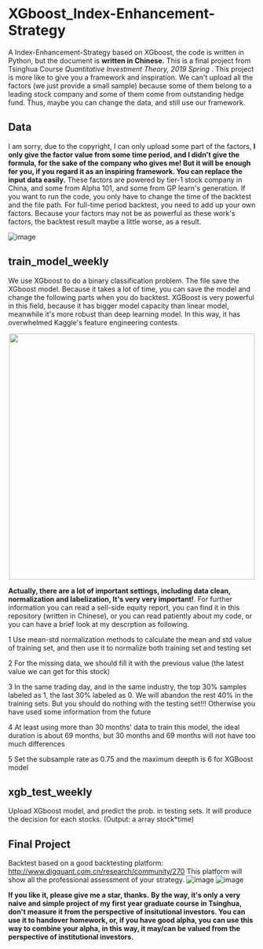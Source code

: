 # XGboost_Index-Enhancement-Strategy
A Index-Enhancement-Strategy based on XGboost, the code is written in Python, but the document is **written in Chinese.** This is a final project from Tsinghua Course *Quantitative Investment Theory, 2019 Spring* . This project is more like to give you a framework and inspiration. We can't upload all the factors (we just provide a small sample) because some of them belong to a leading stock company and some of them come from outstanding hedge fund. Thus, maybe you can change the data, and still use our framework.

## Data
I am sorry, due to the copyright, I can only upload some part of the factors, **I only give the factor value from some time period, and I didn't give the formula, for the sake of the company who gives me! But it will be enough for you, if you regard it as an inspiring framework. You can replace the input data easily.** These factors are powered by tier-1 stock company in China, and some from Alpha 101, and some from GP learn's generation. If you want to run the code, you only have to change the time of the backtest and the file path. For full-time period backtest, you need to add up your own factors. Because your factors may not be as powerful as these work's factors, the backtest result maybe a little worse, as a result.
<br/>

![image](https://github.com/Neural-Finance/XGboost_Index-Enhancement-Strategy/blob/master/image/data.png)

## train_model_weekly
We use XGboost to do a binary classification problem. The file save the XGboost model. Because it takes a lot of time, you can save the model and change the following parts when you do backtest. XGBoost is very powerful in this field, because it has bigger model capacity than linear model, meanwhile it's more robust than deep learning model. In this way, it has overwhelmed Kaggle's feature engineering contests.

<div align=center>
	<img src="https://github.com/Neural-Finance/XGboost_Index-Enhancement-Strategy/blob/master/image/xgboost.png" width="500"> 
</div>

**Actually, there are a lot of important settings, including data clean, normalization and labelization, It's very very important!**. For further information you can read a sell-side equity report, you can find it in this repository (written in Chinese), or you can read patiently about my code, or you can have a brief look at my descrption as following. 

1 Use mean-std normalization methods to calculate the mean and std value of training set, and then use it to normalize both training set and testing set

2 For the missing data, we should fill it with the previous value (the latest value we can get for this stock)

3 In the same trading day, and in the same industry, the top 30% samples labeled as 1, the last 30% labeled as 0. We will abandon the rest 40% in the training sets. But you should do nothing with the testing set!!! Otherwise you have used some information from the future

4 At least using more than 30 months' data to train this model, the ideal duration is about 69 months, but 30 months and 69 months will not have too much differences

5 Set the subsample rate as 0.75 and the maximum deepth is 6 for XGBoost model


## xgb_test_weekly
Upload XGboost model, and predict the prob. in testing sets. It will produce the decision for each stocks. (Output: a array stock*time)

## Final Project
Backtest based on a good backtesting platform: http://www.digquant.com.cn/research/community/270
This platform will show all the professional assessment of your strategy.
![image](https://github.com/Neural-Finance/XGboost_Index-Enhancement-Strategy/blob/master/image/backtest1.png)
![image](https://github.com/Neural-Finance/XGboost_Index-Enhancement-Strategy/blob/master/image/backtest2.png)

**If you like it, please give me a star, thanks.**
**By the way, it's only a very naive and simple project of my first year graduate course in Tsinghua, don't measure it from the perspective of insitutional investors. You can use it to handover homework, or, if you have good alpha, you can use this way to combine your alpha, in this way, it may/can be valued from the perspective of institutional investors.**
